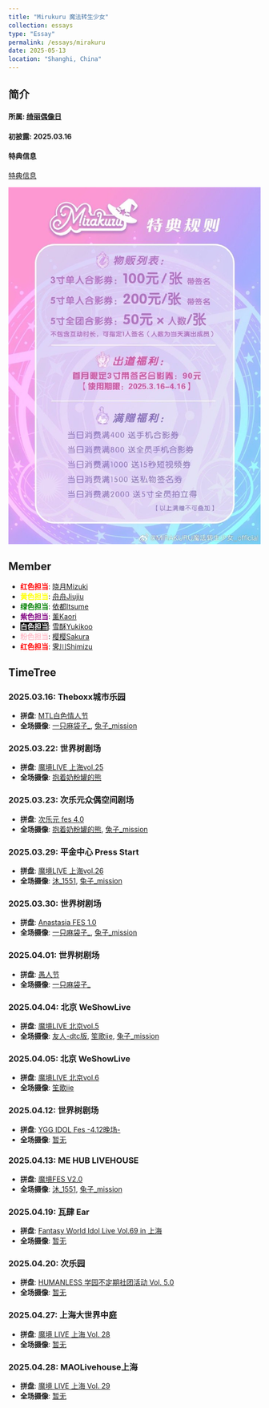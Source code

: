 ```yaml
---
title: "Mirukuru 魔法转生少女"
collection: essays
type: "Essay"
permalink: /essays/mirakuru
date: 2025-05-13
location: "Shanghi, China"
---
```



## 简介

#### 所属: [绮丽偶像日](https://weibo.com/7983156796?refer_flag=1001030103_)

#### 初披露: 2025.03.16

#### 特典信息
[特典信息](https://weibo.com/7983156796/5144509072804296)

![特典信息](./images/特典.jpg)

## Member

- **<span style="color:red;">红色担当</span>**: [晓月Mizuki](https://weibo.com/n/%E6%99%93%E6%9C%88Mizuki_%E6%81%8B%E8%AF%AD%E6%80%AA%E5%85%BD)
- **<span style="color:yellow;">黄色担当</span>**: [舟舟Jiujiu](https://weibo.com/n/%E8%88%9F%E8%88%9Fjiujiu_MIRAKURU)
- **<span style="color:green;">绿色担当</span>**: [依都Itsume](https://weibo.com/n/%E4%BE%9D%E9%83%BDItsume_MIRAKURU)
- **<span style="color:purple;">紫色担当</span>**: [薰Kaori](https://weibo.com/n/%E8%96%B0Kaori_MIRAKURU)
- **<span style="color:white; background-color:black;">白色担当</span>**: [雪酥Yukikoo](https://weibo.com/n/%E9%9B%AA%E9%85%A5Yukikoo_MIRAKURU)
- **<span style="color:pink;">粉色担当</span>**: [樱樱Sakura](https://weibo.com/n/%E6%A8%B1%E6%A8%B1Sakura_MIRAKURU)
- **<span style="color:red;">红色担当</span>**: [霁川Shimizu](https://weibo.com/n/%E9%9C%81%E5%B7%9DShimizu_MIRAKURU)

## TimeTree

### 2025.03.16: Theboxx城市乐园
- **拼盘**: [MTL白色情人节](https://weibo.com/7607627668/5143145360658230)
- **全场摄像**: [一只麻袋子_](https://weibo.com/7963695557/5145153242402160), [兔子_mission](https://weibo.com/2938642847/5146542348436949)

### 2025.03.22: 世界树剧场
- **拼盘**: [魔境LIVE 上海vol.25](https://weibo.com/7921113564/5137194308600102)
- **全场摄像**: [抱着奶粉罐的熊](https://www.bilibili.com/video/BV1YsozYEEXN?buvid=Y64A52649C535FCA472DA7B39DA55A439898&from_spmid=playlist.playlist-detail.0.0&is_story_h5=false&mid=wTbG3HWV%2FdW8Y7MBQBRrGA%3D%3D&plat_id=116&share_from=ugc&share_medium=iphone&share_plat=ios&share_session_id=1E288008-DDCC-436B-9ACD-82AA5B9AFE48&share_source=COPY&share_tag=s_i&spmid=united.player-video-detail.0.0&timestamp=1743070689&unique_k=54HKfDi&up_id=6271436&vd_source=317b15c8675b33fc362bd6f95e55d27b)

### 2025.03.23: 次乐元众偶空间剧场
- **拼盘**: [次乐元 fes 4.0](https://weibo.com/3953679366/5146289977430982)
- **全场摄像**: [抱着奶粉罐的熊](https://www.bilibili.com/video/BV1Gmo6YpEB3?buvid=Y64A52649C535FCA472DA7B39DA55A439898&from_spmid=playlist.playlist-detail.0.0&is_story_h5=false&mid=wTbG3HWV%2FdW8Y7MBQBRrGA%3D%3D&plat_id=116&share_from=ugc&share_medium=iphone&share_plat=ios&share_session_id=2AE887CA-36DA-4465-ABF0-FFB44D22898C&share_source=COPY&share_tag=s_i&spmid=united.player-video-detail.0.0&timestamp=1743070749&unique_k=xbp41PU&up_id=6271436&vd_source=317b15c8675b33fc362bd6f95e55d27b), [兔子_mission](https://weibo.com/2938642847/5149474641939410)

### 2025.03.29: 平金中心 Press Start
- **拼盘**: [魔境LIVE 上海vol.26](https://weibo.com/7921113564/5145248545112505)
- **全场摄像**: [沐_1551](https://weibo.com/7855924295/5150325741979291), [兔子_mission](https://weibo.com/2938642847/5150343161450954)

### 2025.03.30: 世界树剧场
- **拼盘**: [Anastasia FES 1.0](https://weibo.com/3700338813/5148869635343209)
- **全场摄像**: [一只麻袋子_](https://weibo.com/7963695557/5150252474569743), [兔子_mission](https://weibo.com/2938642847/5151481972656743)

### 2025.04.01: 世界树剧场
- **拼盘**: [愚人节](https://weibo.com/7983156796/5150018547486446)
- **全场摄像**: [一只麻袋子_](https://weibo.com/7963695557/5151013271241243)

### 2025.04.04: 北京 WeShowLive
- **拼盘**: [魔境LIVE 北京vol.5](https://weibo.com/7921113564/5138965629509041)
- **全场摄像**: [友人-dtc版](https://weibo.com/5225585717/5151798399077832), [笙歌iie](https://weibo.com/5516199505/5152809091596959), [兔子_mission](https://weibo.com/2938642847/5153574024122300)

### 2025.04.05: 北京 WeShowLive
- **拼盘**: [魔境LIVE 北京vol.6](https://weibo.com/7921113564/5138965629509041)
- **全场摄像**: [笙歌iie](https://weibo.com/5516199505/5152853028244434)

### 2025.04.12: 世界树剧场
- **拼盘**: [YGG IDOL Fes -4.12晚场-](https://weibo.com/7925328421/5153617041167792)
- **全场摄像**: [暂无](#)

### 2025.04.13: ME HUB LIVEHOUSE
- **拼盘**: [魔境FES V2.0](https://weibo.com/7921113564/5141864450623405)
- **全场摄像**: [沐_1551](https://weibo.com/7855924295/5155372487934059), [兔子_mission](https://weibo.com/2938642847/5157745095869015)

### 2025.04.19: 瓦肆 Ear
- **拼盘**: [Fantasy World Idol Live Vol.69 in 上海](https://weibo.com/5603058452/5154324331892968)
- **全场摄像**: [暂无](#)

### 2025.04.20: 次乐园
- **拼盘**: [HUMANLESS 学园不定期社团活动 Vol. 5.0](https://weibo.com/7854000713/5152132547218750)
- **全场摄像**: [暂无](#)

### 2025.04.27: 上海大世界中庭
- **拼盘**: [魔境 LIVE 上海 Vol. 28](https://weibo.com/7921113564/5150051500560492)
- **全场摄像**: [暂无](#)

### 2025.04.28: MAOLivehouse上海
- **拼盘**: [魔境 LIVE 上海 Vol. 29](https://weibo.com/7921113564/5150051500560492)
- **全场摄像**: [暂无](#)